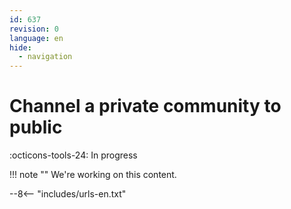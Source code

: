 ```yaml
---
id: 637
revision: 0
language: en
hide:
  - navigation
---
```


# Channel a private community to public

 :octicons-tools-24: In progress

!!! note ""
     We're working on this content.

--8<-- "includes/urls-en.txt"
